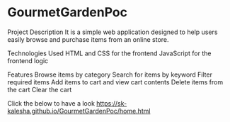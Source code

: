 # GourmetGardenPoc

Project Description
It is a simple web application designed to help users easily browse and purchase items from an online store. 

Technologies Used
HTML and CSS for the frontend
JavaScript for the frontend logic

Features
Browse items by category
Search for items by keyword
Filter required items
Add items to cart and view cart contents
Delete items from the cart
Clear the cart

Click the below to have a look
https://sk-kalesha.github.io/GourmetGardenPoc/home.html

